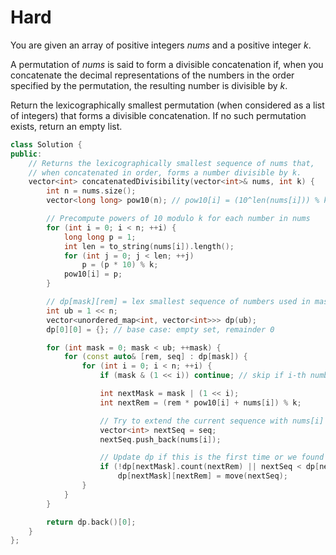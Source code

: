 # Hard

You are given an array of positive integers $nums$ and a positive integer $k$.

A permutation of $nums$ is said to form a divisible concatenation if, when you concatenate the decimal representations of the numbers in the order specified by the permutation, the resulting number is divisible by $k$.

Return the lexicographically smallest permutation (when considered as a list of integers) that forms a divisible concatenation. If no such permutation exists, return an empty list.

```cpp
class Solution {
public:
    // Returns the lexicographically smallest sequence of nums that,
    // when concatenated in order, forms a number divisible by k.
    vector<int> concatenatedDivisibility(vector<int>& nums, int k) {
        int n = nums.size();
        vector<long long> pow10(n); // pow10[i] = (10^len(nums[i])) % k

        // Precompute powers of 10 modulo k for each number in nums
        for (int i = 0; i < n; ++i) {
            long long p = 1;
            int len = to_string(nums[i]).length();
            for (int j = 0; j < len; ++j)
                p = (p * 10) % k;
            pow10[i] = p;
        }

        // dp[mask][rem] = lex smallest sequence of numbers used in mask with remainder 'rem'
        int ub = 1 << n;
        vector<unordered_map<int, vector<int>>> dp(ub);
        dp[0][0] = {}; // base case: empty set, remainder 0

        for (int mask = 0; mask < ub; ++mask) {
            for (const auto& [rem, seq] : dp[mask]) {
                for (int i = 0; i < n; ++i) {
                    if (mask & (1 << i)) continue; // skip if i-th number already used

                    int nextMask = mask | (1 << i);
                    int nextRem = (rem * pow10[i] + nums[i]) % k;

                    // Try to extend the current sequence with nums[i]
                    vector<int> nextSeq = seq;
                    nextSeq.push_back(nums[i]);

                    // Update dp if this is the first time or we found a smaller sequence
                    if (!dp[nextMask].count(nextRem) || nextSeq < dp[nextMask][nextRem])
                        dp[nextMask][nextRem] = move(nextSeq);
                }
            }
        }

        return dp.back()[0];
    }
};
```
